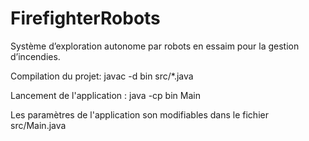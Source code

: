 # FirefighterRobots
Système d’exploration autonome par robots en essaim pour la gestion d’incendies.



Compilation du projet: javac -d bin src/*.java

Lancement de l'application : java -cp bin Main

Les paramètres de l'application son modifiables dans le fichier src/Main.java

